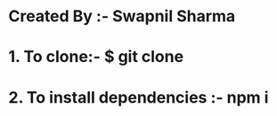# Created By :- Swapnil Sharma
# 1. To clone:- $ git clone 
# 2. To install dependencies :- npm i
 
